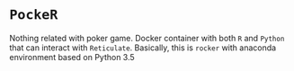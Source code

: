 # `PockeR`

<!-- badges: start -->
<!-- badges: end -->

Nothing related with poker game. Docker container with both `R` and `Python` that can interact with `Reticulate`. Basically, this is `rocker` with anaconda environment based on Python 3.5
